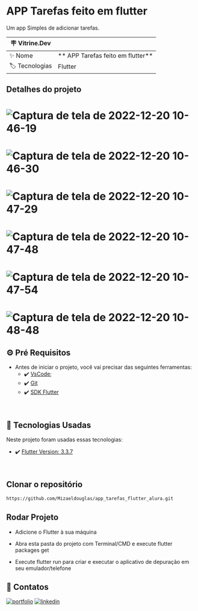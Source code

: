 # APP Tarefas feito em flutter

Um app Simples de adicionar tarefas.

| :placard: Vitrine.Dev |     |
| -------------  | --- |
| :sparkles: Nome        | ** APP Tarefas feito em flutter**
| :label: Tecnologias | Flutter


## Detalhes do projeto

# ![Captura de tela de 2022-12-20 10-46-19](https://user-images.githubusercontent.com/89351018/208682227-43db9b77-52f0-4402-81b0-1609cb750f21.png)

# ![Captura de tela de 2022-12-20 10-46-30](https://user-images.githubusercontent.com/89351018/208682392-5de9a9dc-0d15-4865-bcf4-33d423f2444c.png)

# ![Captura de tela de 2022-12-20 10-47-29](https://user-images.githubusercontent.com/89351018/208682548-ca131ccc-a3f7-4efa-8683-8334bc1c0b55.png)

# ![Captura de tela de 2022-12-20 10-47-48](https://user-images.githubusercontent.com/89351018/208682651-3f52b96b-c49e-4fc7-b276-a4fee0b63f07.png)

# ![Captura de tela de 2022-12-20 10-47-54](https://user-images.githubusercontent.com/89351018/208682797-b1930625-7f52-46f1-a8e5-1959fd0f16a4.png)

# ![Captura de tela de 2022-12-20 10-48-48](https://user-images.githubusercontent.com/89351018/208682818-1fbfad05-a5b7-436c-b3b6-9be88af19335.png)





## ⚙ Pré Requisitos

- Antes de iniciar o projeto, você vai precisar das seguintes ferramentas: 
    - ✔️ [VsCode](https://code.visualstudio.com/download);
    - ✔️ [Git](https://git-scm.com/)
    - ✔️ [SDK Flutter](https://docs.flutter.dev/get-started/install)

<br>

## 🚀 Tecnologias Usadas

Neste projeto foram usadas essas tecnologias:

- ✔️ [Flutter Version: 3.3.7](https://flutter.dev/)

<br>

## Clonar o repositório
```bash
https://github.com/Mizaeldouglas/app_tarefas_flutter_alura.git
```

## Rodar Projeto

- Adicione o Flutter à sua máquina

- Abra esta pasta do projeto com Terminal/CMD e execute flutter packages get

- Execute flutter run para criar e executar o aplicativo de depuração em seu emulador/telefone





## 🔗 Contatos
[![portfolio](https://img.shields.io/badge/my_portfolio-000?style=for-the-badge&logo=ko-fi&logoColor=white)](https://mizaeldouglas-developer.vercel.app/)
[![linkedin](https://img.shields.io/badge/linkedin-0A66C2?style=for-the-badge&logo=linkedin&logoColor=white)](https://www.linkedin.com/in/mizael-douglas-aa850a216/)




